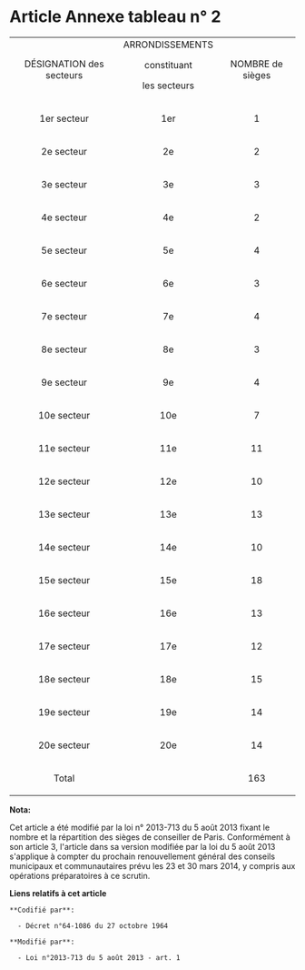 # Article Annexe tableau n° 2

<table>
  <tbody>
    <tr>
      <td align="center">
        DÉSIGNATION des secteurs</td>
      <td align="center">ARRONDISSEMENTS 

constituant 

les secteurs </td>
      <td align="center">NOMBRE de sièges</td>
    </tr>
    <tr>
      <td align="center">

1er secteur 

</td>
      <td align="center">

1er 

</td>
      <td align="center">

1 

</td>
    </tr>
    <tr>
      <td align="center">

2e secteur 

</td>
      <td align="center">

2e 

</td>
      <td align="center">

2 

</td>
    </tr>
    <tr>
      <td align="center">

3e secteur 

</td>
      <td align="center">

3e 

</td>
      <td align="center">

3 

</td>
    </tr>
    <tr>
      <td align="center">

4e secteur 

</td>
      <td align="center">

4e 

</td>
      <td align="center">

2 

</td>
    </tr>
    <tr>
      <td align="center">

5e secteur 

</td>
      <td align="center">

5e 

</td>
      <td align="center">

4 

</td>
    </tr>
    <tr>
      <td align="center">

6e secteur 

</td>
      <td align="center">

6e 

</td>
      <td align="center">

3 

</td>
    </tr>
    <tr>
      <td align="center">

7e secteur 

</td>
      <td align="center">

7e 

</td>
      <td align="center">

4 

</td>
    </tr>
    <tr>
      <td align="center">

8e secteur 

</td>
      <td align="center">

8e 

</td>
      <td align="center">

3 

</td>
    </tr>
    <tr>
      <td align="center">

9e secteur 

</td>
      <td align="center">

9e 

</td>
      <td align="center">

4 

</td>
    </tr>
    <tr>
      <td align="center">

10e secteur 

</td>
      <td align="center">

10e 

</td>
      <td align="center">

7 

</td>
    </tr>
    <tr>
      <td align="center">

11e secteur 

</td>
      <td align="center">

11e 

</td>
      <td align="center">

11 

</td>
    </tr>
    <tr>
      <td align="center">

12e secteur 

</td>
      <td align="center">

12e 

</td>
      <td align="center">

10 

</td>
    </tr>
    <tr>
      <td align="center">

13e secteur 

</td>
      <td align="center">

13e 

</td>
      <td align="center">

13 

</td>
    </tr>
    <tr>
      <td align="center">

14e secteur 

</td>
      <td align="center">

14e 

</td>
      <td align="center">

10 

</td>
    </tr>
    <tr>
      <td align="center">

15e secteur 

</td>
      <td align="center">

15e 

</td>
      <td align="center">

18 

</td>
    </tr>
    <tr>
      <td align="center">

16e secteur 

</td>
      <td align="center">

16e 

</td>
      <td align="center">

13 

</td>
    </tr>
    <tr>
      <td align="center">

17e secteur 

</td>
      <td align="center">

17e 

</td>
      <td align="center">

12 

</td>
    </tr>
    <tr>
      <td align="center">

18e secteur 

</td>
      <td align="center">

18e 

</td>
      <td align="center">

15 

</td>
    </tr>
    <tr>
      <td align="center">

19e secteur 

</td>
      <td align="center">

19e 

</td>
      <td align="center">

14 

</td>
    </tr>
    <tr>
      <td align="center">

20e secteur 

</td>
      <td align="center">

20e 

</td>
      <td align="center">

14 

</td>
    </tr>
    <tr>
      <td align="center">

Total 

</td>
      <td>
      </td><td align="center">

163

</td>
    </tr>
  </tbody>
</table>

**Nota:**

Cet article a été modifié par la loi n° 2013-713 du 5 août 2013 fixant le nombre et la répartition des sièges de conseiller
de Paris. Conformément à son article 3, l'article dans sa version modifiée par la loi du 5 août 2013 s'applique à compter du
prochain renouvellement général des conseils municipaux et communautaires prévu les 23 et 30 mars 2014, y compris aux
opérations préparatoires à ce scrutin.

**Liens relatifs à cet article**

	**Codifié par**:

	  - Décret n°64-1086 du 27 octobre 1964

	**Modifié par**:

	  - Loi n°2013-713 du 5 août 2013 - art. 1
